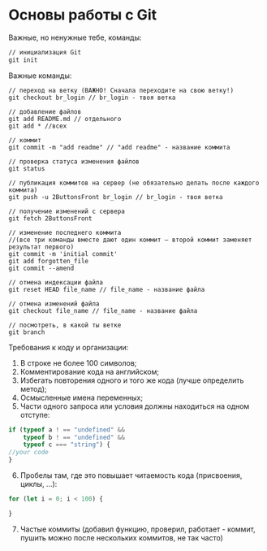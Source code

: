# Основы работы с Git
Важные, но ненужные тебе, команды:
~~~cmd
// инициализация Git
git init
~~~
Важные команды:
~~~
// переход на ветку (ВАЖНО! Сначала переходите на свою ветку!)
git checkout br_login // br_login - твоя ветка

// добавление файлов
git add README.md // отдельного
git add * //всех

// коммит
git commit -m "add readme" // "add readme" - название коммита

// проверка статуса изменения файлов
git status

// публикация коммитов на сервер (не обязательно делать после каждого коммита)
git push -u 2ButtonsFront br_login // br_login - твоя ветка

// получение изменений с сервера
git fetch 2ButtonsFront

// изменение последнего коммита
//(все три команды вместе дают один коммит — второй коммит заменяет результат первого)
git commit -m 'initial commit'
git add forgotten_file
git commit --amend

// отмена индексации файла
git reset HEAD file_name // file_name - название файла

// отмена изменений файла
git checkout file_name // file_name - название файла

// посмотреть, в какой ты ветке
git branch
~~~

Требования к коду и организации:
1. В строке не более 100 символов;
2. Комментирование кода на английском;
3. Избегать повторения одного и того же кода (лучше определить метод);
4. Осмысленные имена переменных;
5. Части одного запроса или условия должны находиться на одном отступе:
~~~JavaScript
if (typeof a ! == "undefined" &&
    typeof b ! == "undefined" &&
    typeof c === "string") { 
//your code
}
~~~
6. Пробелы там, где это повышает читаемость кода (присвоения, циклы, ...):  
~~~JavaScript
for (let i = 0; i < 100) {

}
~~~
7. Частые коммиты (добавил функцию, проверил, работает - коммит, пушить можно после нескольких коммитов, не так часто)